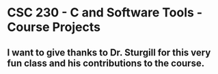 # CSC 230 - C and Software Tools - Course Projects

## I want to give thanks to Dr. Sturgill for this very fun class and his contributions to the course.
